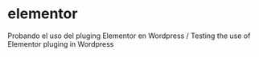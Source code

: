 # elementor
Probando el uso del pluging Elementor en Wordpress /  Testing the use of Elementor pluging in Wordpress
